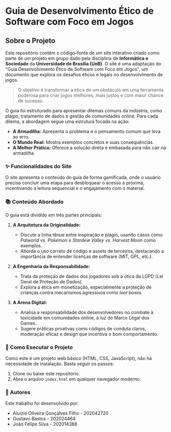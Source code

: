 # Guia de Desenvolvimento Ético de Software com Foco em Jogos

## Sobre o Projeto

Este repositório contém o código-fonte de um site interativo criado como parte de um projeto em grupo dado pela disciplina de **Informática e Sociedade** da **Universidade de Brasília (UnB)**. O site é uma adaptação do "Guia Desenvolvimento Ético de Software com Foco em Jogos", um documento que explora os desafios éticos e legais no desenvolvimento de jogos.

> O objetivo é transformar a ética de um obstáculo em uma ferramenta poderosa para criar jogos melhores, mais justos e com maior chance de sucesso.

O guia foi estruturado para apresentar dilemas comuns da indústria, como plágio, tratamento de dados e gestão de comunidades online. Para cada dilema, a abordagem segue uma estrutura focada na ação:
* **A Armadilha:** Apresenta o problema e o pensamento comum que leva ao erro.
* **O Mundo Real:** Mostra exemplos concretos e suas consequências.
* **A Melhor Prática:** Oferece a solução direta e embasada para não cair na armadilha.

### ✨ Funcionalidades do Site

O site apresenta o conteúdo do guia de forma gamificada, onde o usuário precisa concluir uma etapa para desbloquear o acesso à próxima, incentivando a leitura sequencial e o engajamento com o material.

### 📚 Conteúdo Abordado

O guia está dividido em três partes principais:

1.  **A Arquitetura da Originalidade:**
    * Discute a linha tênue entre inspiração e plágio, usando casos como *Palworld vs. Pokémon* e *Stardew Valley vs. Harvest Moon* como exemplos.
    * Aborda o uso correto de código e assets de terceiros, destacando a importância de entender licenças de software (MIT, GPL, etc.).

2.  **A Engenharia da Responsabilidade:**
    * Trata da proteção de dados dos jogadores sob a ótica da LGPD (Lei Geral de Proteção de Dados).
    * Explora a ética em monetização, especialmente a proteção de crianças contra mecanismos agressivos como *loot boxes*.

3.  **A Arena Digital:**
    * Analisa a responsabilidade dos desenvolvedores no combate à toxicidade em comunidades online, à luz do Marco Legal dos Games.
    * Sugere práticas proativas como códigos de conduta claros, moderação eficaz e design que incentiva o bom comportamento.

### 🚀 Como Executar o Projeto

Como este é um projeto web básico (HTML, CSS, JavaScript), não há necessidade de instalação. Basta seguir os passos:

1.  Clone ou baixe este repositório.
2.  Abra o arquivo `index.html` em qualquer navegador moderno.

### 👥 Autores

Este trabalho foi desenvolvido por:

* Aluízio Oliveira Gonçalves Filho - 202042720 
* Gustavo Bastos - 202024464 
* João Felipe Silva - 202014388 
